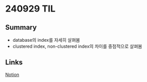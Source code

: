 # 240929 TIL

## Summary

- database의 index를 자세히 살펴봄
- clustered index, non-clustered index의 차이를 중점적으로 살펴봄

## Links

[Notion](https://gwonhong.notion.site/Table-Full-Scan-vs-Index-Range-Scan-110b925303238090ac9ecb7f53665892?pvs=4)
